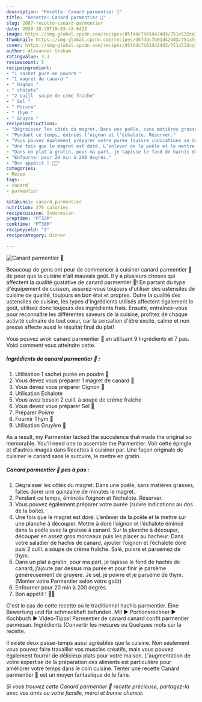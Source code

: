 ```yaml
---
description: "Recette: Canard parmentier 🦆"
title: "Recette: Canard parmentier 🦆"
slug: 2087-recette-canard-parmentier
date: 2020-10-28T19:03:43.642Z
image: https://img-global.cpcdn.com/recipes/d5fddc7b01d424d3/751x532cq70/canard-parmentier-🦆-photo-principale-de-la-recette.jpg
thumbnail: https://img-global.cpcdn.com/recipes/d5fddc7b01d424d3/751x532cq70/canard-parmentier-🦆-photo-principale-de-la-recette.jpg
cover: https://img-global.cpcdn.com/recipes/d5fddc7b01d424d3/751x532cq70/canard-parmentier-🦆-photo-principale-de-la-recette.jpg
author: Alexander Graham
ratingvalue: 3.3
reviewcount: 5
recipeingredient:
- "1 sachet pure en poudre "
- "1 magret de canard "
- " Oignon "
- " chalote"
- "2 cuill  soupe de crme frache"
- " Sel "
- " Poivre"
- " Thym "
- " Gruyre "
recipeinstructions:
- "Dégraisser les côtés du magret. Dans une poêle, sans matières grasses, faites dorer une quinzaine de minutes le magret."
- "Pendant ce temps, émincés l’oignon et l’échalote. Réserver."
- "Vous pouvez également préparer votre purée (suivre indications au dos de la boite)."
- "Une fois que le magret est doré. L’enlever de la poêle et le mettre sur une planche à découper. Mettre à doré l’oignon et l’échalote émincé dans la poêle avec la graisse à canard. Sur la planche à découper, découper en assez gros morceaux puis les placer au hacheur. Dans votre saladier de hachis de canard, ajouter l’oignon et l’échalote doré puis 2 cuill. à soupe de crème fraîche. Salé, poivré et parsemez de thym."
- "Dans un plat à gratin, pour ma part, je tapisse le fond de hachis de canard, j’ajoute par dessus ma purée et pour finir je parsème généreusement de gruyère. Je sel, je poivre et je parsème de thym. (Monter votre Parmentier selon votre goût)"
- "Enfourner pour 20 min à 200 degrés."
- "Bon appétit ! 🤤🦆"
categories:
- Resep
tags:
- canard
- parmentier

katakunci: canard parmentier 
nutrition: 276 calories
recipecuisine: Indonesian
preptime: "PT32M"
cooktime: "PT38M"
recipeyield: "1"
recipecategory: Dinner

---
```



![Canard parmentier 🦆](https://img-global.cpcdn.com/recipes/d5fddc7b01d424d3/751x532cq70/canard-parmentier-🦆-photo-principale-de-la-recette.jpg)

Beaucoup de gens ont peur de commencer à cuisiner canard parmentier 🦆 de peur que la cuisine n'ait mauvais goût. Il y a plusieurs choses qui affectent la qualité gustative de canard parmentier 🦆! En partant du type d'équipement de cuisson, assurez-vous toujours d'utiliser des ustensiles de cuisine de qualité, toujours en bon état et propres. Outre la qualité des ustensiles de cuisine, les types d'ingrédients utilisés affectent également le goût, utilisez donc toujours des ingrédients frais. Ensuite, entraînez-vous pour reconnaître les différentes saveurs de la cuisine, profitez de chaque activité culinaire de tout cœur, car la sensation d'être excité, calme et non pressé affecte aussi le résultat final du plat!

<!--inarticleads1-->

Vous pouvez avoir canard parmentier 🦆 en utilisant 9 Ingrédients et 7 pas. Voici comment vous atteindre cette.

##### Ingrédients de canard parmentier 🦆 :

1. Utilisation 1 sachet purée en poudre 🥔
1. Vous devez vous préparer 1 magret de canard 🦆
1. Vous devez vous préparer  Oignon 🧅
1. Utilisation  Échalote
1. Vous avez besoin 2 cuill. à soupe de crème fraîche
1. Vous devez vous préparer  Sel 🧂
1. Préparer  Poivre
1. Fournir  Thym 🌿
1. Utilisation  Gruyère 🧀


As a result, my Parmentier lacked the succulence that made the original so memorable. You&#39;ll need one to assemble the Parmentier. Voir cette épingle et d&#39;autres images dans Recettes à cuisiner par. Une façon originale de cuisiner le canard sans le surcuire, le mettre en gratin. 

<!--inarticleads2-->

##### Canard parmentier 🦆 pas à pas :

1. Dégraisser les côtés du magret. Dans une poêle, sans matières grasses, faites dorer une quinzaine de minutes le magret.
1. Pendant ce temps, émincés l’oignon et l’échalote. Réserver.
1. Vous pouvez également préparer votre purée (suivre indications au dos de la boite).
1. Une fois que le magret est doré. L’enlever de la poêle et le mettre sur une planche à découper. Mettre à doré l’oignon et l’échalote émincé dans la poêle avec la graisse à canard. Sur la planche à découper, découper en assez gros morceaux puis les placer au hacheur. Dans votre saladier de hachis de canard, ajouter l’oignon et l’échalote doré puis 2 cuill. à soupe de crème fraîche. Salé, poivré et parsemez de thym.
1. Dans un plat à gratin, pour ma part, je tapisse le fond de hachis de canard, j’ajoute par dessus ma purée et pour finir je parsème généreusement de gruyère. Je sel, je poivre et je parsème de thym. (Monter votre Parmentier selon votre goût)
1. Enfourner pour 20 min à 200 degrés.
1. Bon appétit ! 🤤🦆


C&#39;est le cas de cette recette où le traditionnel hachis parmentier. Eine Bewertung und für schmackhaft befunden. Mit ► Portionsrechner ► Kochbuch ► Video-Tipps! Parmentier de canard canard confit parmentier parmesan. Ingrédients (Convertir les mesures ou Quelques mots sur la recette. 

<!--inarticleads1-->

<p>
Il existe deux passe-temps aussi agréables que la cuisine. Non seulement vous pouvez faire travailler vos muscles créatifs, mais vous pouvez également fournir de délicieux plats pour votre maison. L'augmentation de votre expertise de la préparation des aliments est particulière pour améliorer votre temps dans le coin cuisine. Tenter une recette Canard parmentier 🦆 est un moyen fantastique de le faire.
</p>

<p>
<i>Si vous trouvez cette Canard parmentier 🦆 recette précieuse, partagez-la avec vos amis ou votre famille, merci et bonne chance.</i>
</p>
